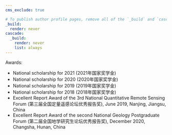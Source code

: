 ```yaml
---
cms_exclude: true

# To publish author profile pages, remove all of the `_build` and `cascade` settings below.
_build:
  render: never
cascade:
  _build:
    render: never
    list: always
---
```



Awards:
- National scholarship for 2021 (2021年国家奖学金)
- National scholarship for 2020 (2020年国家奖学金)
- National scholarship for 2019 (2019年国家奖学金)
- National scholarship for 2018 (2018年国家奖学金)
- Excellent Report Award of the 3rd National Quantitative Remote Sensing Forum (第三届全国定量遥感论坛优秀报告奖), June 2019, Nanjing, Jiangsu, China
- Excellent Report Award of the second National Geology Postgraduate Forum (第二届全国地学研究生论坛优秀报告奖), December 2020, Changsha, Hunan, China
